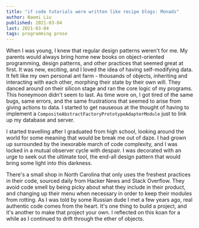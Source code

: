 ```yaml
---
title: "if code tutorials were written like recipe blogs: Monads"
author: Naomi Liu
published: 2021-03-04
last: 2021-03-04
tags: programming prose
---
```


When I was young, I knew that regular design patterns weren't for me. My parents would always bring home new books on object-oriented programming, design patterns, and other practices that seemed great at first. It was new, exciting, and I loved the idea of having self-modifying data. It felt like my own personal ant farm - thousands of objects, inheriting and interacting with each other, morphing their state by their own will. They danced around on their silicon stage and ran the core logic of my programs. This honeymoon didn't seem to last. As time wore on, I got tired of the same bugs, same errors, and the same frustrations that seemed to arise from giving actions to data. I started to get nauseous at the thought of having to implement a `CompositeAbstractFactoryPrototypeAdapterModule` just to link up my database and server.

I started travelling after I graduated from high school, looking around the world for some meaning that would be break me out of daze. I had grown up surrounded by the inexorable march of code complexity, and I was locked in a mutual observer cycle with despair. I was decorated with an urge to seek out the ultimate tool, the end-all design pattern that would bring some light into this darkness.

There's a small shop in North Carolina that only uses the freshest practices in their code, sourced daily from Hacker News and Stack Overflow. They avoid code smell by being picky about what they include in their product, and changing up their menu when necessary in order to keep their modules from rotting. As I was told by some Russian dude I met a few years ago, real authentic code comes from the heart. It's one thing to build a project, and it's another to make that project your own. I reflected on this koan for a while as I continued to drift through the ether of objects.
